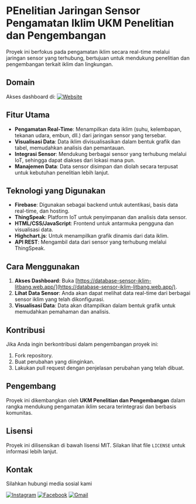 # PEnelitian Jaringan Sensor Pengamatan Iklim UKM Penelitian dan Pengembangan

Proyek ini berfokus pada pengamatan iklim secara real-time melalui jaringan sensor yang terhubung, bertujuan untuk mendukung penelitian dan pengembangan terkait iklim dan lingkungan.

## Domain
Akses dashboard di: [![Website](https://img.shields.io/badge/Website-Dashboard%20Stasiun%20Iklim-blue?style=flat-square&logo=google-chrome)](https://database-sensor-iklim-litbang.web.app/)

## Fitur Utama
- **Pengamatan Real-Time**: Menampilkan data iklim (suhu, kelembapan, tekanan udara, embun, dll.) dari jaringan sensor yang tersebar.
- **Visualisasi Data**: Data iklim divisualisasikan dalam bentuk grafik dan tabel, memudahkan analisis dan pemantauan.
- **Integrasi Sensor**: Mendukung berbagai sensor yang terhubung melalui IoT, sehingga dapat diakses dari lokasi mana pun.
- **Manajemen Data**: Data sensor disimpan dan diolah secara terpusat untuk kebutuhan penelitian lebih lanjut.

## Teknologi yang Digunakan
- **Firebase**: Digunakan sebagai backend untuk autentikasi, basis data real-time, dan hosting.
- **ThingSpeak**: Platform IoT untuk penyimpanan dan analisis data sensor.
- **HTML/CSS/JavaScript**: Frontend untuk antarmuka pengguna dan visualisasi data.
- **Highchart.js**: Untuk menampilkan grafik dinamis dari data iklim.
- **API REST**: Mengambil data dari sensor yang terhubung melalui ThingSpeak.

## Cara Menggunakan
1. **Akses Dashboard**: Buka [https://database-sensor-iklim-litbang.web.app/](https://database-sensor-iklim-litbang.web.app/).
2. **Lihat Data Sensor**: Anda akan dapat melihat data real-time dari berbagai sensor iklim yang telah dikonfigurasi.
3. **Visualisasi Data**: Data akan ditampilkan dalam bentuk grafik untuk memudahkan pemahaman dan analisis.

## Kontribusi
Jika Anda ingin berkontribusi dalam pengembangan proyek ini:
1. Fork repository.
2. Buat perubahan yang diinginkan.
3. Lakukan pull request dengan penjelasan perubahan yang telah dibuat.

## Pengembang
Proyek ini dikembangkan oleh **UKM Penelitian dan Pengembangan** dalam rangka mendukung pengamatan iklim secara terintegrasi dan berbasis komunitas.

## Lisensi
Proyek ini dilisensikan di bawah lisensi MIT. Silakan lihat file `LICENSE` untuk informasi lebih lanjut.

## Kontak
Silahkan hubungi media sosial kami

[![Instagram](https://img.shields.io/badge/Instagram-E4405F?style=for-the-badge&logo=instagram&logoColor=white)](https://www.instagram.com/ppkormawa.ukmlitbang.upb)
[![Facebook](https://img.shields.io/badge/Facebook-1877F2?style=for-the-badge&logo=facebook&logoColor=white)](https://www.facebook.com/yourusername)
[![Gmail](https://img.shields.io/badge/Gmail-D14836?style=for-the-badge&logo=gmail&logoColor=white)](mailto:ppkormawalitbang01@gmail.com)

